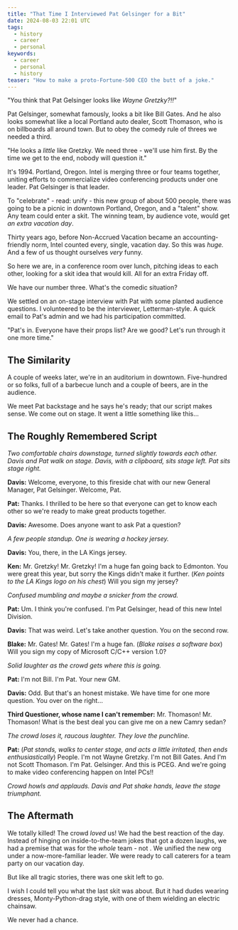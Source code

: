 ```yaml
---
title: "That Time I Interviewed Pat Gelsinger for a Bit"
date: 2024-08-03 22:01 UTC
tags: 
  - history
  - career
  - personal
keywords:
  - career
  - personal
  - history
teaser: "How to make a proto-Fortune-500 CEO the butt of a joke."
---
```


"You think that Pat Gelsinger looks like _Wayne Gretzky?!!_"

Pat Gelsinger, somewhat famously, looks a bit like Bill Gates. And he also looks somewhat like a local Portland auto dealer, Scott Thomason, who is on billboards all around town. But to obey the comedy rule of threes we needed a third.

"He looks a _little_ like Gretzky. We need three - we'll use him first. By the time we get to the end, nobody will question it."

It's 1994. Portland, Oregon. Intel is merging three or four teams together, uniting efforts to commercialize video conferencing products under one leader. Pat Gelsinger is that leader.

To "celebrate" - read: unify - this new group of about 500 people, there was going to be a picnic in downtown Portland, Oregon, and a "talent" show. Any team could enter a skit. The winning team, by audience vote, would get _an extra vacation day_.

Thirty years ago, before Non-Accrued Vacation became an accounting-friendly norm, Intel counted every, single, vacation day. So this was _huge._ And a few of us thought ourselves _very_ funny.

So here we are, in a conference room over lunch, pitching ideas to each other, looking for a skit idea that would kill. All for an extra Friday off.

We have our number three. What's the comedic situation?

We settled on an on-stage interview with Pat with some planted audience questions. I volunteered to be the interviewer, Letterman-style. A quick email to Pat's admin and we had his participation committed.

"Pat's in. Everyone have their props list? Are we good? Let's run through it one more time."

## The Similarity

A couple of weeks later, we're in an auditorium in downtown. Five-hundred or so folks, full of a barbecue lunch and a couple of beers, are in the audience.

We meet Pat backstage and he says he's ready; that our script makes sense.  We come out on stage. It went a little something like this...

## The Roughly Remembered Script

_Two comfortable chairs downstage, turned slightly towards each other.  Davis and Pat walk on stage. Davis, with a clipboard, sits stage left. Pat sits stage right._

**Davis:** Welcome, everyone, to this fireside chat with our new General Manager, Pat Gelsinger. Welcome, Pat.

**Pat:** Thanks. I thrilled to be here so that everyone can get to know each other so we're ready to make great products together.

**Davis:** Awesome. Does anyone want to ask Pat a question?

_A few people standup. One is wearing a hockey jersey._

**Davis:** You, there, in the LA Kings jersey.

**Ken:** Mr. Gretzky! Mr. Gretzky! I'm a huge fan going back to Edmonton. You were great this year, but sorry the Kings didn't make it further. (_Ken points to the LA Kings  logo on his chest_) Will you sign my jersey?

_Confused mumbling and maybe a snicker from the crowd._

**Pat:** Um. I think you're confused. I'm Pat Gelsinger, head of this new Intel Division.

**Davis:** That was weird. Let's take another question. You on the second row.

**Blake:** Mr. Gates! Mr. Gates! I'm a huge fan. (_Blake raises a software box_) Will you sign my copy of Microsoft C/C++ version 1.0?

_Solid laughter as the crowd gets where this is going._

**Pat:** I'm not Bill. I'm Pat. Your new GM.

**Davis:** Odd. But that's an honest mistake.  We have time for one more question. You over on the right...

**Third Questioner, whose name I can't remember:** Mr. Thomason! Mr. Thomason! What is the best deal you can give me on a new Camry sedan?

_The crowd loses it, raucous laughter. They love the punchline._

**Pat:** (_Pat stands, walks to center stage, and acts a little irritated, then ends enthusiastically_) People. I'm not Wayne Gretzky. I'm not Bill Gates. And I'm not Scott Thomason. I'm Pat. Gelsinger. And this is PCEG. And we're going to make video conferencing happen on Intel PCs!!

_Crowd howls and applauds. Davis and Pat shake hands, leave the stage triumphant._

## The Aftermath

We totally killed! The crowd _loved_ us! We had the best reaction of the day. Instead of hinging on inside-to-the-team jokes that got a dozen laughs, we had a premise that was for the _whole_ team - not . We unified the new org under a now-more-familiar leader. We were ready to call caterers for a team party on our vacation day.

But like all tragic stories, there was one skit left to go.

I wish I could tell you what the last skit was about. But it had dudes wearing dresses, Monty-Python-drag style, with one of them wielding an electric chainsaw.

We never had a chance.


